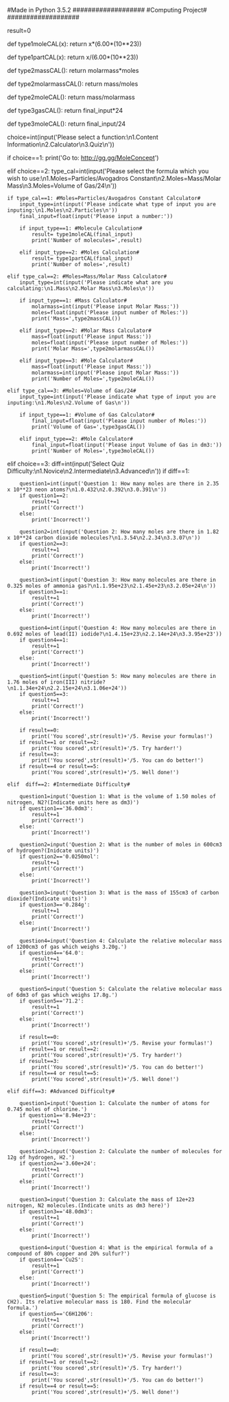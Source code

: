 #Made in Python 3.5.2
###################
#Computing Project#
###################

result=0

def type1moleCAL(x):
    return x*(6.00*(10**23))

def type1partCAL(x):
    return x/(6.00*(10**23))

def type2massCAL():
    return molarmass*moles

def type2molarmassCAL():
    return mass/moles

def type2moleCAL():
    return mass/molarmass

def type3gasCAL():
    return final_input*24

def type3moleCAL():
    return final_input/24

choice=int(input('Please select a function:\n1.Content Information\n2.Calculator\n3.Quiz\n'))

if choice==1: 
    print('Go to: http://gg.gg/MoleConcept')

elif choice==2: 
    type_cal=int(input('Please select the formula which you wish to use:\n1.Moles=Particles/Avogadros Constant\n2.Moles=Mass/Molar Mass\n3.Moles=Volume of Gas/24\n'))

    if type_cal==1: #Moles=Particles/Avogadros Constant Calculator#
        input_type=int(input('Please indicate what type of input you are inputing:\n1.Moles\n2.Particles\n'))
        final_input=float(input('Please input a number:'))

        if input_type==1: #Molecule Calculation#
            result= type1moleCAL(final_input)
            print('Number of molecules=',result)

        elif input_type==2: #Moles Calculation#
            result= type1partCAL(final_input)
            print('Number of moles=',result)

    elif type_cal==2: #Moles=Mass/Molar Mass Calculator#
        input_type=int(input('Please indicate what are you calculating:\n1.Mass\n2.Molar Mass\n3.Moles\n'))

        if input_type==1: #Mass Calculator#
            molarmass=int(input('Please input Molar Mass:'))
            moles=float(input('Please input number of Moles:'))
            print('Mass=',type2massCAL())

        elif input_type==2: #Molar Mass Calculator#
            mass=float(input('Please input Mass:'))
            moles=float(input('Please input number of Moles:'))
            print('Molar Mass=',type2molarmassCAL())

        elif input_type==3: #Mole Calculator#
            mass=float(input('Please input Mass:'))
            molarmass=int(input('Please input Molar Mass:'))
            print('Number of Moles=',type2moleCAL())

    elif type_cal==3: #Moles=Volume of Gas/24#
        input_type=int(input('Please indicate what type of input you are inputing:\n1.Moles\n2.Volume of Gas\n'))

        if input_type==1: #Volume of Gas Calculator#
            final_input=float(input('Please input number of Moles:'))
            print('Volume of Gas=',type3gasCAL())

        elif input_type==2: #Mole Calculator#
            final_input=float(input('Please input Volume of Gas in dm3:'))
            print('Number of Moles=',type3moleCAL())

elif choice==3: 
    diff=int(input('Select Quiz Difficulty:\n1.Novice\n2.Intermediate\n3.Advanced\n'))
    if diff==1: 
                  
        question1=int(input('Question 1: How many moles are there in 2.35 x 10**23 neon atoms?\n1.0.432\n2.0.392\n3.0.391\n'))
        if question1==2:
            result+=1
            print('Correct!')
        else:
            print('Incorrect!')
                  
        question2=int(input('Question 2: How many moles are there in 1.82 x 10**24 carbon dioxide molecules?\n1.3.54\n2.2.34\n3.3.07\n'))
        if question2==3:
            result+=1
            print('Correct!')
        else:
            print('Incorrect!')
                  
        question3=int(input('Question 3: How many molecules are there in 0.325 moles of ammonia gas?\n1.1.95e+23\n2.1.45e+23\n3.2.05e+24\n'))
        if question3==1:
            result+=1
            print('Correct!')
        else:
            print('Incorrect!')
                  
        question4=int(input('Question 4: How many molecules are there in 0.692 moles of lead(II) iodide?\n1.4.15e+23\n2.2.14e+24\n3.3.95e+23'))
        if question4==1:
            result+=1
            print('Correct!')
        else:
            print('Incorrect!')
                  
        question5=int(input('Question 5: How many molecules are there in 1.76 moles of iron(III) nitride?\n1.1.34e+24\n2.2.15e+24\n3.1.06e+24'))
        if question5==3:
            result+=1
            print('Correct!')
        else:
            print('Incorrect!')
                  
        if result==0:
            print('You scored',str(result)+'/5. Revise your formulas!')
        if result==1 or result==2:
            print('You scored',str(result)+'/5. Try harder!')
        if result==3:
            print('You scored',str(result)+'/5. You can do better!')
        if result==4 or result==5:
            print('You scored',str(result)+'/5. Well done!')
                  
    elif  diff==2: #Intermediate Difficulty#
                  
        question1=input('Question 1: What is the volume of 1.50 moles of nitrogen, N2?(Indicate units here as dm3)')
        if question1=='36.0dm3':
            result+=1
            print('Correct!')
        else:
            print('Incorrect!')
                  
        question2=input('Question 2: What is the number of moles in 600cm3 of hydrogen?(Inidcate units)')
        if question2=='0.0250mol':
            result+=1
            print('Correct!')
        else:
            print('Incorrect!')

        question3=input('Question 3: What is the mass of 155cm3 of carbon dioxide?(Indicate units)')
        if question3=='0.284g':
            result+=1
            print('Correct!')
        else:
            print('Incorrect!')

        question4=input('Question 4: Calculate the relative molecular mass of 1200cm3 of gas which weighs 3.20g.')
        if question4=='64.0':
            result+=1
            print('Correct!')
        else:
            print('Incorrect!')
            
        question5=input('Question 5: Calculate the relative molecular mass of 6dm3 of gas which weighs 17.8g.')
        if question5=='71.2':
            result+=1
            print('Correct!')
        else:
            print('Incorrect!')

        if result==0:
            print('You scored',str(result)+'/5. Revise your formulas!')
        if result==1 or result==2:
            print('You scored',str(result)+'/5. Try harder!')
        if result==3:
            print('You scored',str(result)+'/5. You can do better!')
        if result==4 or result==5:
            print('You scored',str(result)+'/5. Well done!')
            
    elif diff==3: #Advanced Difficulty#
        
        question1=input('Question 1: Calculate the number of atoms for 0.745 moles of chlorine.')
        if question1=='8.94e+23':
            result+=1
            print('Correct!')
        else:
            print('Incorrect!')

        question2=input('Question 2: Calculate the number of molecules for 12g of hydrogen, H2.')
        if question2=='3.60e+24':
            result+=1
            print('Correct!')
        else:
            print('Incorrect!')

        question3=input('Question 3: Calculate the mass of 12e+23 nitrogen, N2 molecules.(Indicate units as dm3 here)')
        if question3=='48.0dm3':
            result+=1
            print('Correct!')
        else:
            print('Incorrect!')
    
        question4=input('Question 4: What is the empirical formula of a compound of 80% copper and 20% sulfur?')
        if question4=='Cu2S':
            result+=1
            print('Correct!')
        else:
            print('Incorrect!')

        question5=input('Question 5: The empirical formula of glucose is CH2). Its relative molecular mass is 180. Find the molecular formula.')
        if question5=='C6H1206':
            result+=1
            print('Correct!')
        else:
            print('Incorrect!')

        if result==0:
            print('You scored',str(result)+'/5. Revise your formulas!')
        if result==1 or result==2:
            print('You scored',str(result)+'/5. Try harder!')
        if result==3:
            print('You scored',str(result)+'/5. You can do better!')
        if result==4 or result==5:
            print('You scored',str(result)+'/5. Well done!')
